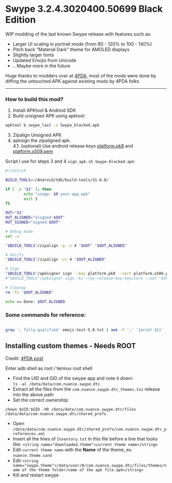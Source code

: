 # Swype 3.2.4.3020400.50699 Black Edition

WIP modding of the last known Swype release with features such as:

- Larger UI scaling in portrait mode (from 80 - 120% to 100 - 140%)
- Pitch back "Material Dark" theme for AMOLED displays
- Slightly larger fonts
- Updated Emojis from Unicode
- .. Maybe more in the future

Huge thanks to modders over at [4PDA](https://4pda.to/forum/index.php?showtopic=150358), most of the mods were done by diffing the untouched APK against existing mods by 4PDA folks

---
### How to build this mod?

1. Install APKtool & Android SDK
2. Build unsigned APK using apktool:
```bash
apktool b swype_last -o Swype_blacked.apk
```
3. Zipalign Unsigned APK
4. apksign the zipaligned apk.  
4.1. (optional) Use android release keys [platform.pk8](https://github.com/LineageOS/android_build/blob/lineage-19.1/target/product/security/platform.pk8) and [platform.x509.pem](https://github.com/LineageOS/android_build/blob/lineage-19.1/target/product/security/platform.x509.pem)
  
Script I use for steps 3 and 4 `sign_apk.sh Swype-blacked.apk`:
```bash
#!/bin/sh

BUILD_TOOLS=~/Android/Sdk/build-tools/31.0.0/

if [ -z "$1" ]; then
        echo "usage: $0 your-app.apk"
        exit 1
fi

OUT="$1"
OUT_ALIGNED="aligned-$OUT"
OUT_SIGNED="signed-$OUT"

# Debug mode
set -x

"$BUILD_TOOLS"/zipalign -p -v 4 "$OUT" "$OUT_ALIGNED"

# Verify
"$BUILD_TOOLS"/zipalign -vc 4 "$OUT_ALIGNED"

# Sign
"$BUILD_TOOLS"/apksigner sign --key platform.pk8 --cert platform.x509.pem --out "$OUT_SIGNED" "$OUT_ALIGNED"
#"$BUILD_TOOLS"/apksigner sign -ks ~/my-release-key.keystore --out "$OUT_SIGNED" "$OUT_ALIGNED"

# Cleanup
rm -fv "$OUT_ALIGNED"

echo == Done: $OUT_ALIGNED
```

### Some commands for reference:
```bash

grep '; fully-qualified' emoji-test-5.0.txt | awk -F ';' '{print $1}' | sort
```

## Installing custom themes - **Needs ROOT**
Credit: [4PDA post](https://4pda.to/forum/index.php?showtopic=150358&view=findpost&p=77045845)

Enter adb shell as root / termux root shell

 - Find the UID and GID of the swype app and note it down:  
`ls -al /data/data/com.nuance.swype.dtc`
 - Extract all the files from the `com.nuance.swype.dtc_themes.txz` release into the above path
 - Set the correct ownership:
```
chown $UID:$GID -hR /data/data/com.nuance.swype.dtc/files /data/data/com.nuance.swype.dtc/shared_prefs
```
 - Open `/data/data/com.nuance.swype.dtc/shared_prefs/com.nuance.swype.dtc_preferences.xml`
 - Insert all the lines of `Inventory.txt` in this file before a line that looks like:
`<string name="downloaded.theme">current theme name</string> `
 - Edit `current theme name` with the **Name** of the theme, ex. `nuance.theme.sand`
 - Edit `<string name="swype.theme">/data/user/0/com.nuance.swype.dtc/files/themes/name of the theme folder/name of the apk file.apk</string>`
 - Kill and restart swype
